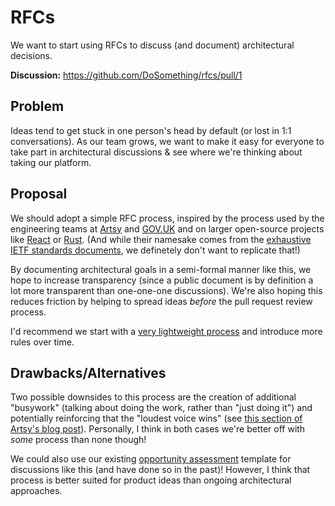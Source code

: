 
# RFCs

We want to start using RFCs to discuss (and document) architectural decisions.

**Discussion:** https://github.com/DoSomething/rfcs/pull/1

## Problem

Ideas tend to get stuck in one person's head by default (or lost in 1:1 conversations). As our team grows, we want to make it easy for everyone to take part in architectural discussions & see where we're thinking about taking our platform.

## Proposal

We should adopt a simple RFC process, inspired by the process used by the engineering teams at [Artsy](https://artsy.github.io/blog/2019/04/11/on-an-rfcs-process/) and [GOV.UK](https://github.com/alphagov/govuk-rfcs) and on larger open-source projects like [React](https://github.com/reactjs/rfcs) or [Rust](https://github.com/rust-lang/rfcs). (And while their namesake comes from the [exhaustive IETF standards documents](https://www.rfc-editor.org/rfc-index.html), we definetely don't want to replicate that!)

By documenting architectural goals in a semi-formal manner like this, we hope to increase transparency (since a public document is by definition a lot more transparent than one-one-one discussions). We're also hoping this reduces friction by helping to spread ideas _before_ the pull request review process.

I'd recommend we start with a [very lightweight process](https://github.com/DoSomething/rfcs/tree/hello-rfcs#process) and introduce more rules over time.

## Drawbacks/Alternatives

Two possible downsides to this process are the creation of additional "busywork" (talking about doing the work, rather than "just doing it") and potentially reinforcing that the "loudest voice wins" (see [this section of Artsy's blog post](https://artsy.github.io/blog/2019/04/11/on-an-rfcs-process/#What.are.the.alternatives.)). Personally, I think in both cases we're better off with _some_ process than none though!

We could also use our existing [opportunity assessment](https://docs.google.com/document/d/1KCl9MadAftdNxPYx_zuuWTYW25lgyqZkAM2vSXVH6T4/edit) template for discussions like this (and have done so in the past)! However, I think that process is better suited for product ideas than ongoing architectural approaches.

